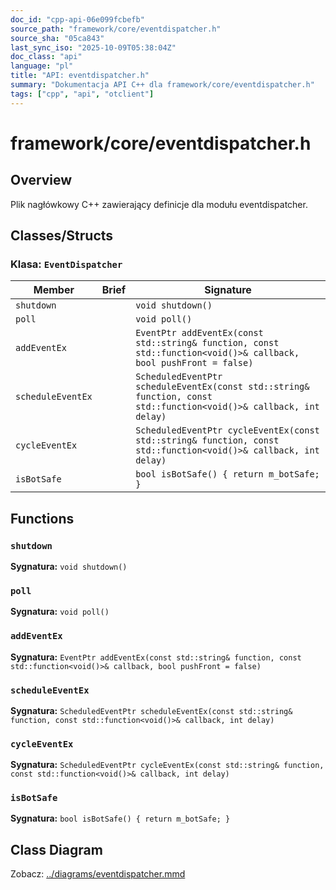 ```yaml
---
doc_id: "cpp-api-06e099fcbefb"
source_path: "framework/core/eventdispatcher.h"
source_sha: "05ca843"
last_sync_iso: "2025-10-09T05:38:04Z"
doc_class: "api"
language: "pl"
title: "API: eventdispatcher.h"
summary: "Dokumentacja API C++ dla framework/core/eventdispatcher.h"
tags: ["cpp", "api", "otclient"]
---
```


# framework/core/eventdispatcher.h

## Overview

Plik nagłówkowy C++ zawierający definicje dla modułu eventdispatcher.

## Classes/Structs

### Klasa: `EventDispatcher`

| Member | Brief | Signature |
|--------|-------|-----------|
| `shutdown` |  | `void shutdown()` |
| `poll` |  | `void poll()` |
| `addEventEx` |  | `EventPtr addEventEx(const std::string& function, const std::function<void()>& callback, bool pushFront = false)` |
| `scheduleEventEx` |  | `ScheduledEventPtr scheduleEventEx(const std::string& function, const std::function<void()>& callback, int delay)` |
| `cycleEventEx` |  | `ScheduledEventPtr cycleEventEx(const std::string& function, const std::function<void()>& callback, int delay)` |
| `isBotSafe` |  | `bool isBotSafe() { return m_botSafe; }` |

## Functions

### `shutdown`

**Sygnatura:** `void shutdown()`

### `poll`

**Sygnatura:** `void poll()`

### `addEventEx`

**Sygnatura:** `EventPtr addEventEx(const std::string& function, const std::function<void()>& callback, bool pushFront = false)`

### `scheduleEventEx`

**Sygnatura:** `ScheduledEventPtr scheduleEventEx(const std::string& function, const std::function<void()>& callback, int delay)`

### `cycleEventEx`

**Sygnatura:** `ScheduledEventPtr cycleEventEx(const std::string& function, const std::function<void()>& callback, int delay)`

### `isBotSafe`

**Sygnatura:** `bool isBotSafe() { return m_botSafe; }`

## Class Diagram

Zobacz: [../diagrams/eventdispatcher.mmd](../diagrams/eventdispatcher.mmd)
